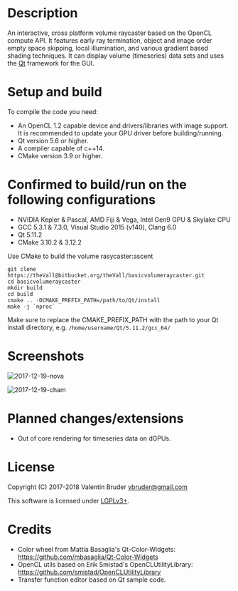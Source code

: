 # Description #

An interactive, cross platform volume raycaster based on the OpenCL compute API.
It features early ray termination, object and image order empty space skipping, local illumination, and various gradient based shading techniques.
It can display volume (timeseries) data sets and uses the [Qt](https://www.qt.io) framework for the GUI. 

# Setup and build #

To compile the code you need:

* An OpenCL 1.2 capable device and drivers/libraries with image support. It is recommended to update your GPU driver before building/running.
* Qt version 5.6 or higher.
* A compiler capable of c++14.
* CMake version 3.9 or higher.

# Confirmed to build/run on the following configurations #

* NVIDIA Kepler & Pascal, AMD Fiji & Vega, Intel Gen9 GPU & Skylake CPU
* GCC 5.3.1 & 7.3.0, Visual Studio 2015 (v140), Clang 6.0
* Qt 5.11.2
* CMake 3.10.2 & 3.12.2

Use CMake to build the volume rasycaster:ascent

```
git clone https://theVall@bitbucket.org/theVall/basicvolumeraycaster.git
cd basicvolumeraycaster
mkdir build
cd build
cmake .. -DCMAKE_PREFIX_PATH=/path/to/Qt/install
make -j `nproc`
```
Make sure to replace the CMAKE_PREFIX_PATH with the path to your Qt install directory, e.g. ```/home/username/Qt/5.11.2/gcc_64/```


# Screenshots #

![2017-12-19-nova](https://bytebucket.org/theVall/basicvolumeraycaster/raw/6d3ef5483cd67d8a6416620887a19d36ca6e4d67/screenshots/2018-04-23-nova.png)

![2017-12-19-cham](https://bytebucket.org/theVall/basicvolumeraycaster/raw/6d3ef5483cd67d8a6416620887a19d36ca6e4d67/screenshots/2018-04-23-cham.png)

# Planned changes/extensions #

*  Out of core rendering for timeseries data on dGPUs.

# License #

Copyright (C) 2017-2018 Valentin Bruder vbruder@gmail.com

This software is licensed under [LGPLv3+](https://www.gnu.org/licenses/lgpl-3.0.en.html).

# Credits #
	
  * Color wheel from Mattia Basaglia's Qt-Color-Widgets: https://github.com/mbasaglia/Qt-Color-Widgets
  * OpenCL utils based on Erik Smistad's OpenCLUtilityLibrary: https://github.com/smistad/OpenCLUtilityLibrary
  * Transfer function editor based on Qt sample code.